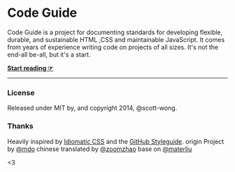 # Code Guide

Code Guide is a project for documenting standards for developing flexible, durable, and sustainable HTML ,CSS and maintainable JavaScript. It comes from years of experience writing code on projects of all sizes. It's not the end-all be-all, but it's a start.

**[Start reading ☞](http://scottwang.me/code-guide)**

---

### License

Released under MIT by, and copyright 2014, @scott-wong.

### Thanks

Heavily inspired by [Idiomatic CSS](https://github.com/necolas/idiomatic-css) and the [GitHub Styleguide](http://github.com/styleguide).
origin Project by [@mdo](https://github.com/mdo)
chinese translated by [@zoomzhao](http://zoomzhao.github.io/code-guide/)
base on [@materliu](http://materliu.github.io/code-guide)

<3
